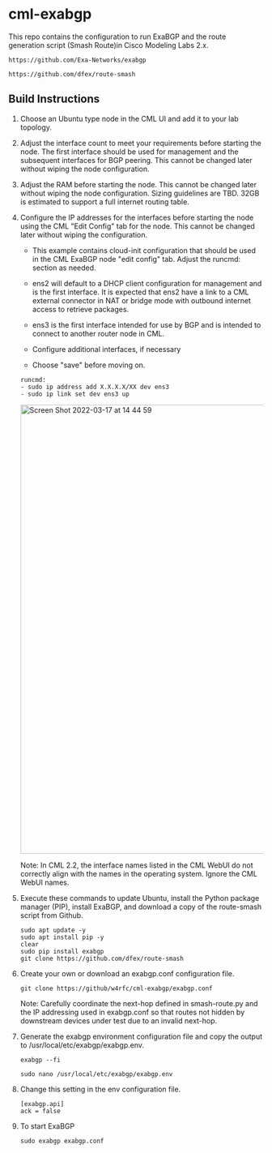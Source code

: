 # cml-exabgp

This repo contains the configuration to run ExaBGP and the route generation script (Smash Route)in Cisco Modeling Labs 2.x.

```
https://github.com/Exa-Networks/exabgp
```
```
https://github.com/dfex/route-smash
```

## Build Instructions

1.  Choose an Ubuntu type node in the CML UI and add it to your lab topology.

2.  Adjust the interface count to meet your requirements before starting the node.  The first interface should be used for management and the subsequent interfaces for BGP peering.  This cannot be changed later without wiping the node configuration.

3.  Adjust the RAM before starting the node.  This cannot be changed later without wiping the node configuration.  Sizing guidelines are TBD.  32GB is estimated to support a full internet routing table.

4.  Configure the IP addresses for the interfaces before starting the node using the CML "Edit Config" tab for the node.  This cannot be changed later without wiping the configuration.  

	* This example contains cloud-init configuration that should be used in the CML ExaBGP node "edit config" tab.  Adjust the runcmd: section as needed.  

	* ens2 will default to a DHCP client configuration for management and is the first interface.  It is expected that ens2 have a link to a CML external connector in NAT or bridge mode with outbound internet access to retrieve packages.

	* ens3 is the first interface intended for use by BGP and is intended to connect to another router node in CML.  

	* Configure additional interfaces, if necessary

	* Choose "save" before moving on.
	```
	runcmd:
 	- sudo ip address add X.X.X.X/XX dev ens3  
 	- sudo ip link set dev ens3 up
	```
	<img width="886" alt="Screen Shot 2022-03-17 at 14 44 59" src="https://user-images.githubusercontent.com/49030026/158878934-90ad53d5-a075-432f-bc4d-107df5250a04.png">

	Note:  In CML 2.2, the interface names listed in the CML WebUI do not correctly align with the names in the operating system.  Ignore the CML WebUI names.

5.  Execute these commands to update Ubuntu, install the Python package manager (PIP), install ExaBGP, and download a copy of the route-smash script from Github.

	```
 	sudo apt update -y
 	sudo apt install pip -y
 	clear
 	sudo pip install exabgp
 	git clone https://github.com/dfex/route-smash
 	```

6.  Create your own or download an exabgp.conf configuration file.

 	```
 	git clone https://github/w4rfc/cml-exabgp/exabgp.conf
 	```
 	Note:  Carefully coordinate the next-hop defined in smash-route.py and the IP addressing used in exabgp.conf so that routes not hidden by downstream devices under test due to an invalid next-hop.

7.  Generate the exabgp environment configuration file and copy the output to /usr/local/etc/exabgp/exabgp.env.

	```
 	exabgp --fi
	```
	```
 	sudo nano /usr/local/etc/exabgp/exabgp.env
 	```

8.  Change this setting in the env configuration file.
 	```
	[exabgp.api]
	ack = false
	```

9.  To start ExaBGP
 	```
 	sudo exabgp exabgp.conf
  	```
